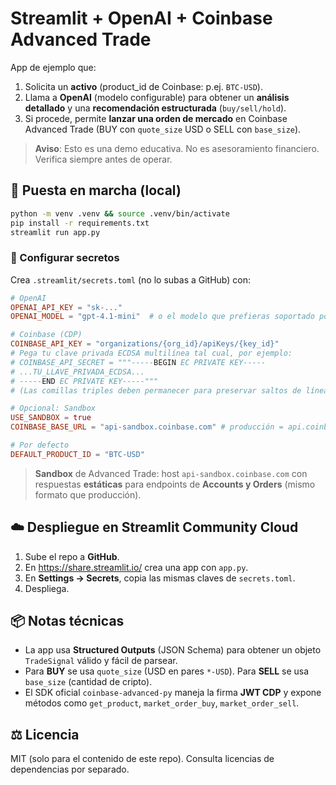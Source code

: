 # Streamlit + OpenAI + Coinbase Advanced Trade

App de ejemplo que:
1. Solicita un **activo** (product_id de Coinbase: p.ej. `BTC-USD`).
2. Llama a **OpenAI** (modelo configurable) para obtener un **análisis detallado** y una **recomendación estructurada** (`buy/sell/hold`).
3. Si procede, permite **lanzar una orden de mercado** en Coinbase Advanced Trade (BUY con `quote_size` USD o SELL con `base_size`).

> **Aviso**: Esto es una demo educativa. No es asesoramiento financiero. Verifica siempre antes de operar.

## 🚀 Puesta en marcha (local)

```bash
python -m venv .venv && source .venv/bin/activate
pip install -r requirements.txt
streamlit run app.py
```

### 🔐 Configurar secretos

Crea `.streamlit/secrets.toml` (no lo subas a GitHub) con:

```toml
# OpenAI
OPENAI_API_KEY = "sk-..."
OPENAI_MODEL = "gpt-4.1-mini"  # o el modelo que prefieras soportado por Structured Outputs

# Coinbase (CDP)
COINBASE_API_KEY = "organizations/{org_id}/apiKeys/{key_id}"
# Pega tu clave privada ECDSA multilínea tal cual, por ejemplo:
# COINBASE_API_SECRET = """-----BEGIN EC PRIVATE KEY-----
# ...TU_LLAVE_PRIVADA_ECDSA...
# -----END EC PRIVATE KEY-----"""
# (Las comillas triples deben permanecer para preservar saltos de línea)

# Opcional: Sandbox
USE_SANDBOX = true
COINBASE_BASE_URL = "api-sandbox.coinbase.com" # producción = api.coinbase.com

# Por defecto
DEFAULT_PRODUCT_ID = "BTC-USD"
```

> **Sandbox** de Advanced Trade: host `api-sandbox.coinbase.com` con respuestas **estáticas** para endpoints de **Accounts y Orders** (mismo formato que producción).

## ☁️ Despliegue en Streamlit Community Cloud

1. Sube el repo a **GitHub**.
2. En https://share.streamlit.io/ crea una app con `app.py`.
3. En **Settings → Secrets**, copia las mismas claves de `secrets.toml`.
4. Despliega.

## 📦 Notas técnicas

- La app usa **Structured Outputs** (JSON Schema) para obtener un objeto `TradeSignal` válido y fácil de parsear.
- Para **BUY** se usa `quote_size` (USD en pares `*-USD`). Para **SELL** se usa `base_size` (cantidad de cripto).
- El SDK oficial `coinbase-advanced-py` maneja la firma **JWT CDP** y expone métodos como `get_product`, `market_order_buy`, `market_order_sell`.

## ⚖️ Licencia

MIT (solo para el contenido de este repo). Consulta licencias de dependencias por separado.
